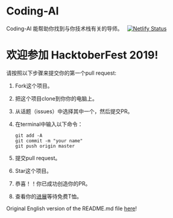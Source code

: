 # Coding-AI 
Coding-AI 能帮助你找到与你技术栈有关的导师。 &nbsp; [![Netlify Status](https://api.netlify.com/api/v1/badges/1355ea63-470d-4f37-987e-af334ab16432/deploy-status)](https://app.netlify.com/sites/mentors/deploys)


# 欢迎参加 HacktoberFest 2019!

请按照以下步骤来提交你的第一个pull request:

1. Fork这个项目。

2. 把这个项目clone到你你的电脑上。

3. 从话题（issues）中选择其中一个，然后提交PR。

4. 在terminal中输入以下命令：
    ```
    git add -A
    git commit -m "your name"
    git push origin master
    ```
5. 提交pull request。

6. Star这个项目。

7. 恭喜！！你已成功创造你的PR。

8. 查看你的[进展](https://hacktoberfest.digitalocean.com/profile)等待免费T恤。

Original English version of the README.md file [here](../README.md)!
